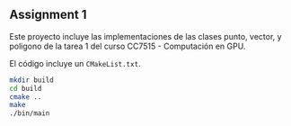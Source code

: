 ## Assignment 1

Este proyecto incluye las implementaciones de las clases punto, vector,
y poligono de la tarea 1 del curso CC7515 - Computación en GPU.

El código incluye un `CMakeList.txt`.

```bash
mkdir build
cd build
cmake ..
make
./bin/main
```
